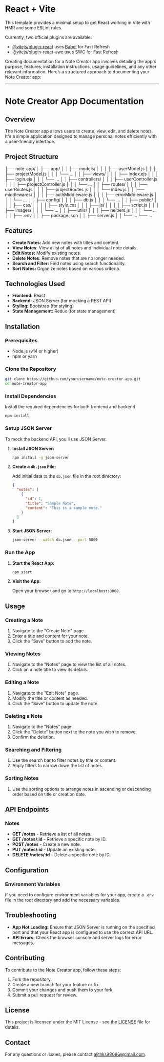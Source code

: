 # React + Vite

This template provides a minimal setup to get React working in Vite with HMR and some ESLint rules.

Currently, two official plugins are available:

- [@vitejs/plugin-react](https://github.com/vitejs/vite-plugin-react/blob/main/packages/plugin-react/README.md) uses [Babel](https://babeljs.io/) for Fast Refresh
- [@vitejs/plugin-react-swc](https://github.com/vitejs/vite-plugin-react-swc) uses [SWC](https://swc.rs/) for Fast Refresh



Creating documentation for a Note Creator app involves detailing the app's purpose, features, installation instructions, usage guidelines, and any other relevant information. Here’s a structured approach to documenting your Note Creator app:

---

# Note Creator App Documentation

## Overview

The Note Creator app allows users to create, view, edit, and delete notes. It's a simple application designed to manage personal notes efficiently with a user-friendly interface.

## Project Structure

├── note-app/
│   ├── app/
│   │   ├── models/
│   │   │   ├── userModel.js
│   │   │   ├── projectModel.js
│   │   │   └── ...
│   │   ├── views/
│   │   │   ├── index.ejs
│   │   │   ├── login.ejs
│   │   │   └── ...
│   │   ├── controllers/
│   │   │   ├── userController.js
│   │   │   ├── projectController.js
│   │   │   └── ...
│   │   ├── routes/
│   │   │   ├── userRoutes.js
│   │   │   ├── projectRoutes.js
│   │   │   └── index.js
│   │   ├── middlewares/
│   │   │   ├── authMiddleware.js
│   │   │   ├── errorMiddleware.js
│   │   │   └── ...
│   │   ├── config/
│   │   │   ├── db.js
│   │   │   └── ...
│   │   ├── public/
│   │   │   ├── css/
│   │   │   │   ├── style.css
│   │   │   ├── js/
│   │   │   │   ├── script.js
│   │   │   ├── images/
│   │   │   └── ...
│   │   ├── utils/
│   │   │   ├── helpers.js
│   │   │   └── ...
│   │   ├── .env
│   │   ├── package.json
│   │   ├── server.js
│   │   └── ...
└── ...


## Features

- **Create Notes:** Add new notes with titles and content.
- **View Notes:** View a list of all notes and individual note details.
- **Edit Notes:** Modify existing notes.
- **Delete Notes:** Remove notes that are no longer needed.
- **Search and Filter:** Find notes using search functionality.
- **Sort Notes:** Organize notes based on various criteria.

## Technologies Used

- **Frontend:** React
- **Backend:** JSON Server (for mocking a REST API)
- **Styling:** Bootstrap (for styling)
- **State Management:** Redux (for state management)

## Installation

### Prerequisites

- Node.js (v14 or higher)
- npm or yarn

### Clone the Repository

```bash
git clone https://github.com/yourusername/note-creator-app.git
cd note-creator-app
```

### Install Dependencies

Install the required dependencies for both frontend and backend.

```bash
npm install
```

### Setup JSON Server

To mock the backend API, you'll use JSON Server.

1. **Install JSON Server:**

   ```bash
   npm install -g json-server
   ```

2. **Create a `db.json` File:**

   Add initial data to the `db.json` file in the root directory:

   ```json
   {
     "notes": [
       {
         "id": 1,
         "title": "Sample Note",
         "content": "This is a sample note."
       }
     ]
   }
   ```

3. **Start JSON Server:**

   ```bash
   json-server --watch db.json --port 5000
   ```

### Run the App

1. **Start the React App:**

   ```bash
   npm start
   ```

2. **Visit the App:**

   Open your browser and go to `http://localhost:3000`.

## Usage

### Creating a Note

1. Navigate to the "Create Note" page.
2. Enter a title and content for your note.
3. Click the "Save" button to add the note.

### Viewing Notes

1. Navigate to the "Notes" page to view the list of all notes.
2. Click on a note title to view its details.

### Editing a Note

1. Navigate to the "Edit Note" page.
2. Modify the title or content as needed.
3. Click the "Save" button to update the note.

### Deleting a Note

1. Navigate to the "Notes" page.
2. Click the "Delete" button next to the note you wish to remove.
3. Confirm the deletion.

### Searching and Filtering

1. Use the search bar to filter notes by title or content.
2. Apply filters to narrow down the list of notes.

### Sorting Notes

1. Use the sorting options to arrange notes in ascending or descending order based on title or creation date.

## API Endpoints

### Notes

- **GET /notes** - Retrieve a list of all notes.
- **GET /notes/:id** - Retrieve a specific note by ID.
- **POST /notes** - Create a new note.
- **PUT /notes/:id** - Update an existing note.
- **DELETE /notes/:id** - Delete a specific note by ID.

## Configuration

### Environment Variables

If you need to configure environment variables for your app, create a `.env` file in the root directory and add the necessary variables.

## Troubleshooting

- **App Not Loading:** Ensure that JSON Server is running on the specified port and that your React app is configured to use the correct API URL.
- **API Errors:** Check the browser console and server logs for error messages.

## Contributing

To contribute to the Note Creator app, follow these steps:

1. Fork the repository.
2. Create a new branch for your feature or fix.
3. Commit your changes and push them to your fork.
4. Submit a pull request for review.

## License

This project is licensed under the MIT License - see the [LICENSE](LICENSE) file for details.

## Contact

For any questions or issues, please contact [ajithks98086@gmail.com](mailto:ajithks98086@gmail.com).

